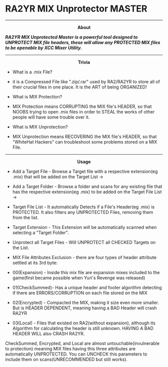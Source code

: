 # RA2YR MIX Unprotector MASTER

------------

<div align="center">
<b>About</b></div>

***RA2YR MIX Unprotected Master is a powerful tool designed to UNPROTECT MIX file headers, these will allow any PROTECTED MIX files to be openable by XCC Mixer Utility.***

------------

<div align="center">
<b>Trivia</b></div>

- What is a .mix File?
 - it is a Compressed File like ".zip/.rar" used by RA2/RA2YR to store all of their crucial files in one place. It is the ART of being ORGANIZED!

- What is MIX Protection?
 - MIX Protection means CORRUPTING the MIX file's HEADER, so that NOOBS trying to open .mix files in order to STEAL the works of other people will have some trouble over it.

- What is MIX Unprotection?
 - MIX Unprotection means RECOVERING the MIX file's HEADER, so that "WhiteHat Hackers" can troubleshoot some problems stored on a MIX File.

------------

<div align="center">
<b>Usage</b></div>

- Add a Target File - Browse a Target file with a respective extension(eg .mix) that will be added on the Target List ->

- Add a Target Folder - Browse a folder and scans for any existing file that has the respective extension(eg .mix) to be added on the Target File List ->

- Target File List - It automatically Detects if a File's Header(eg .mix) is PROTECTED. It also filters any UNPROTECTED Files, removing them from the list.

- Target Extension - This Extension will be automatically scanned when selecting a "Target Folder".

- Unprotect all Target Files - Will UNPROTECT all CHECKED Targets on the List.

- MIX File Attributes Exclusion - there are four types of header attribute settled at its 3rd byte:
 - 00(Expansion) - Inside this mix file are expansion mixes included to the game(first became possible when Yuri's Revenge was released)
 - 01(CheckSummed)- Has a unique header and footer algorithm detecting if there are ERRORS/CORRUPTION on each file stored on the MIX
 - 02(Encrypted) - Compacted the MIX, making it size even more smaller. But is HEADER DEPENDENT, meaning having a BAD Header will crash RA2YR
 - 03(Local) - Files that existed on RA2(without expansion), although its Algorithm for calculating the header is still unknown. HAVING A BAD HEADER WILL also CRASH RA2YR.

CheckSummed, Encrypted, and Local are almost untouchable(invulnerable to protection) meaning MIX files having this three attributes are automatically UNPROTECTED.
You can UNCHECK this parameters to include them on scans(UNRECOMMENDED but still works).
